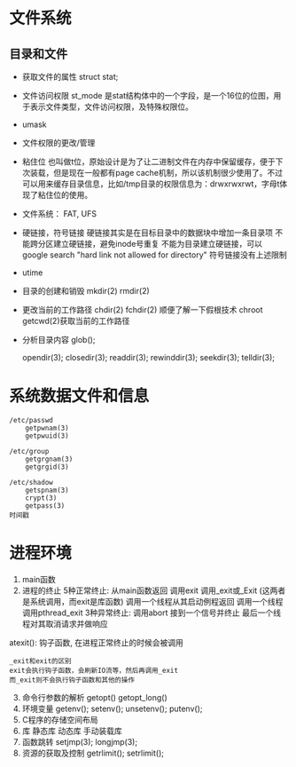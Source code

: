 # 文件系统

## 目录和文件

* 获取文件的属性
    struct stat;
* 文件访问权限
    st_mode 是stat结构体中的一个字段，是一个16位的位图，用于表示文件类型，文件访问权限，及特殊权限位。
* umask
* 文件权限的更改/管理
* 粘住位
    也叫做t位，原始设计是为了让二进制文件在内存中保留缓存，便于下次装载，但是现在一般都有page cache机制，所以该机制很少使用了。不过可以用来缓存目录信息，比如/tmp目录的权限信息为：drwxrwxrwt，字母t体现了粘住位的使用。
* 文件系统： FAT, UFS
* 硬链接，符号链接
    硬链接其实是在目标目录中的数据块中增加一条目录项
    不能跨分区建立硬链接，避免inode号重复
    不能为目录建立硬链接，可以 google search "hard link not allowed for directory"
    符号链接没有上述限制
* utime
* 目录的创建和销毁
    mkdir(2)
    rmdir(2)
* 更改当前的工作路径
    chdir(2)
    fchdir(2)
    顺便了解一下假根技术 chroot
    getcwd(2)获取当前的工作路径
* 分析目录内容
    glob();
    
    opendir(3);
    closedir(3);
    readdir(3);
    rewinddir(3);
    seekdir(3);
    telldir(3);




# 系统数据文件和信息
    /etc/passwd
        getpwnam(3)
        getpwuid(3)
   
    /etc/group
        getgrgnam(3)
        getgrgid(3)

    /etc/shadow
        getspnam(3)
        crypt(3)
        getpass(3)
    时间戳
    

# 进程环境
1. main函数
2. 进程的终止
5种正常终止:
    从main函数返回
    调用exit
    调用_exit或_Exit (这两者是系统调用，而exit是库函数)
    调用一个线程从其启动例程返回
    调用一个线程调用pthread_exit
3种异常终止:
    调用abort
    接到一个信号并终止
    最后一个线程对其取消请求并做响应

atexit(): 钩子函数, 在进程正常终止的时候会被调用

    _exit和exit的区别
    exit会执行钩子函数，会刷新IO流等，然后再调用_exit
    而_exit则不会执行钩子函数和其他的操作



3. 命令行参数的解析
    getopt()
    getopt_long()
4. 环境变量
   getenv();
   setenv();
   unsetenv();
   putenv();
5. C程序的存储空间布局
6. 库
    静态库
    动态库
    手动装载库
7. 函数跳转
    setjmp(3);
    longjmp(3);
8. 资源的获取及控制
    getrlimit();
    setrlimit();
